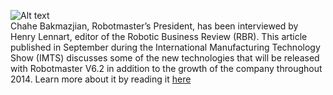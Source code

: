 ![Alt text](/img/blog/V6.jpg) <br>
Chahe Bakmazjian, Robotmaster’s President, has been interviewed by Henry Lennart, editor of the Robotic Business Review (RBR). This article published in September during the International Manufacturing Technology Show (IMTS) discusses some of the new technologies that will be released with Robotmaster V6.2 in addition to the growth of the company throughout 2014. Learn more about it by reading it [here](https://www.roboticsbusinessreview.com/article/jabez_robotmaster_62_software_features_new_integrated_workflow "Title")